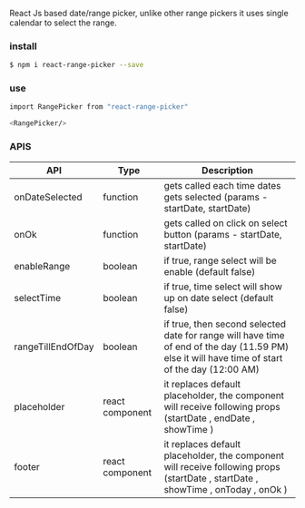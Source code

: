React Js based date/range picker, unlike other range pickers it uses single calendar to select the range.

### install
```sh
$ npm i react-range-picker --save
```

### use
```sh
import RangePicker from "react-range-picker"

<RangePicker/>

```

### APIS

| API | Type | Description |
| ------ | -----  |------ |
onDateSelected | function | gets called each time dates gets selected (params - startDate<Date object>, startDate<Date object>)
| onOk | function | gets called on click on select button (params - startDate<Date object>, startDate<Date object>)
| enableRange  | boolean | if true, range select will be enable (default false)
| selectTime  | boolean | if true, time select will show up on date select (default false)
| rangeTillEndOfDay  | boolean | if true, then second selected date for range will have time of end of the day (11.59 PM) else it will have time of start of the day (12:00 AM) | 
| placeholder | react component | it replaces default placeholder, the component will receive following props (startDate <object>, endDate <object>, showTime <boolean>)|
| footer | react component | it replaces default placeholder, the component will receive following props (startDate <object>, startDate <object>, showTime <boolean>, onToday <function>, onOk <function>)|
